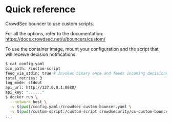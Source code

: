 # Quick reference

CrowdSec bouncer to use custom scripts.

For all the options, refer to the documentation: https://docs.crowdsec.net/u/bouncers/custom/

To use the container image, mount your configuration and the script that will receive decision notifications.


```bash
$ cat config.yaml
bin_path: /custom-script
feed_via_stdin: true # Invokes binary once and feeds incoming decisions to it's stdin.
total_retries: 3
log_mode: stdout
api_url: http://127.0.0.1:8080/
api_key: "......"
$ docker run \
  --network host \
  -v $(pwd)/config.yaml:/crowdsec-custom-bouncer.yaml \
  -v $(pwd)/custom-script:/custom-script crowdsecurity/cs-custom-bouncer:latest
...
```
